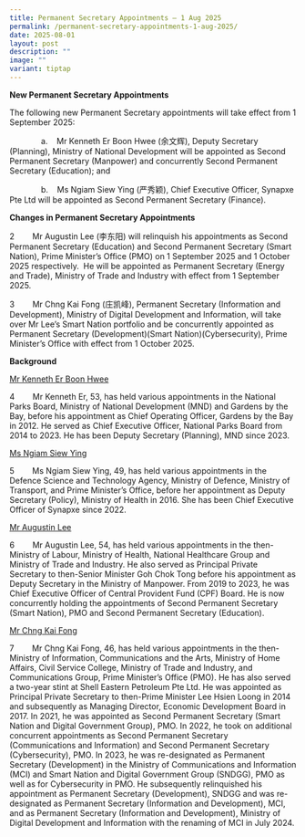 ```yaml
---
title: Permanent Secretary Appointments – 1 Aug 2025
permalink: /permanent-secretary-appointments-1-aug-2025/
date: 2025-08-01
layout: post
description: ""
image: ""
variant: tiptap
---
```

<p><strong>New Permanent Secretary Appointments</strong>
</p>
<p>The following new Permanent Secretary appointments will take effect from
1 September 2025:</p>
<p>&nbsp;&nbsp;&nbsp;&nbsp;&nbsp;&nbsp;&nbsp;&nbsp;&nbsp;&nbsp;&nbsp;&nbsp;&nbsp;&nbsp;a.&nbsp;&nbsp;&nbsp;
Mr Kenneth Er Boon Hwee (余文辉), Deputy Secretary (Planning), Ministry of
National Development will be appointed as Second Permanent Secretary (Manpower)
and concurrently Second Permanent Secretary (Education); and</p>
<p>&nbsp;&nbsp;&nbsp;&nbsp;&nbsp;&nbsp;&nbsp;&nbsp;&nbsp;&nbsp;&nbsp;&nbsp;&nbsp;&nbsp;b.&nbsp;&nbsp;&nbsp;
Ms Ngiam Siew Ying (严秀颖), Chief Executive Officer, Synapxe Pte Ltd will
be appointed as Second Permanent Secretary (Finance).</p>
<p><strong>Changes in Permanent Secretary Appointments</strong>
</p>
<p>2&nbsp;&nbsp;&nbsp;&nbsp;&nbsp;&nbsp;&nbsp; Mr Augustin Lee (李东阳) will
relinquish his appointments as Second Permanent Secretary (Education) and
Second Permanent Secretary (Smart Nation), Prime Minister’s Office (PMO)
on 1 September 2025 and 1 October 2025 respectively.&nbsp; He will be appointed
as Permanent Secretary (Energy and Trade), Ministry of Trade and Industry
with effect from 1 September 2025.</p>
<p>3&nbsp;&nbsp;&nbsp;&nbsp;&nbsp;&nbsp;&nbsp; Mr Chng Kai Fong (庄凯峰), Permanent
Secretary (Information and Development), Ministry of Digital Development
and Information, will take over Mr Lee’s Smart Nation portfolio and be
concurrently appointed as Permanent Secretary (Development)(Smart Nation)(Cybersecurity),
Prime Minister’s Office with effect from 1 October 2025.</p>
<p><strong>Background</strong>
</p>
<p><u>Mr Kenneth Er Boon Hwee</u>
</p>
<p>4&nbsp;&nbsp;&nbsp;&nbsp;&nbsp;&nbsp;&nbsp; Mr Kenneth Er, 53, has held
various appointments in the National Parks Board, Ministry of National
Development (MND) and Gardens by the Bay, before his appointment as Chief
Operating Officer, Gardens by the Bay in 2012. He served as Chief Executive
Officer, National Parks Board from 2014 to 2023. He has been Deputy Secretary
(Planning), MND since 2023.</p>
<p><u>Ms Ngiam Siew Ying</u>
</p>
<p>5&nbsp;&nbsp;&nbsp;&nbsp;&nbsp;&nbsp;&nbsp; Ms Ngiam Siew Ying, 49, has
held various appointments in the Defence Science and Technology Agency,
Ministry of Defence, Ministry of Transport, and Prime Minister’s Office,
before her appointment as Deputy Secretary (Policy), Ministry of Health
in 2016. She has been Chief Executive Officer of Synapxe since 2022.</p>
<p><u>Mr Augustin Lee</u>
</p>
<p>6&nbsp;&nbsp;&nbsp;&nbsp;&nbsp;&nbsp;&nbsp; Mr Augustin Lee, 54, has held
various appointments in the then-Ministry of Labour, Ministry of Health,
National Healthcare Group and Ministry of Trade and Industry. He also served
as Principal Private Secretary to then-Senior Minister Goh Chok Tong before
his appointment as Deputy Secretary in the Ministry of Manpower. From 2019
to 2023, he was Chief Executive Officer of Central Provident Fund (CPF)
Board. He is now concurrently holding the appointments of Second Permanent
Secretary (Smart Nation), PMO and Second Permanent Secretary (Education).</p>
<p><u>Mr Chng Kai Fong</u>
</p>
<p>7&nbsp;&nbsp;&nbsp;&nbsp;&nbsp;&nbsp;&nbsp; Mr Chng Kai Fong, 46, has
held various appointments in the then-Ministry of Information, Communications
and the Arts, Ministry of Home Affairs, Civil Service College, Ministry
of Trade and Industry, and Communications Group, Prime Minister’s Office
(PMO). He has also served a two-year stint at Shell Eastern Petroleum Pte
Ltd. He was appointed as Principal Private Secretary to then-Prime Minister
Lee Hsien Loong in 2014 and subsequently as Managing Director, Economic
Development Board in 2017. In 2021, he was appointed as Second Permanent
Secretary (Smart Nation and Digital Government Group), PMO. In 2022, he
took on additional concurrent appointments as Second Permanent Secretary
(Communications and Information) and Second Permanent Secretary (Cybersecurity),
PMO. In 2023, he was re-designated as Permanent Secretary (Development)
in the Ministry of Communications and Information (MCI) and Smart Nation
and Digital Government Group (SNDGG), PMO as well as for Cybersecurity
in PMO. He subsequently relinquished his appointment as Permanent Secretary
(Development), SNDGG and was re-designated as Permanent Secretary (Information
and Development), MCI, and as Permanent Secretary (Information and Development),
Ministry of Digital Development and Information with the renaming of MCI
in July 2024.</p>